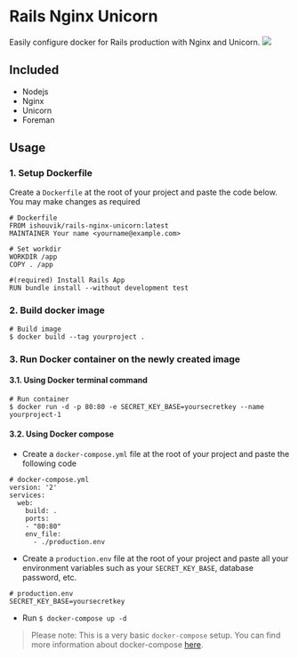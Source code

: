 # Rails Nginx Unicorn
Easily configure docker for Rails production with Nginx and Unicorn.
[![](https://images.microbadger.com/badges/version/ishouvik/rails-nginx-unicorn.svg)](https://microbadger.com/images/ishouvik/rails-nginx-unicorn "Get your own version badge on microbadger.com")


## Included
- Nodejs
- Nginx
- Unicorn
- Foreman

## Usage

### 1. Setup Dockerfile

Create a `Dockerfile` at the root of your project and paste the code below. You may make changes as required

```
# Dockerfile
FROM ishouvik/rails-nginx-unicorn:latest
MAINTAINER Your name <yourname@example.com>

# Set workdir
WORKDIR /app
COPY . /app

#(required) Install Rails App
RUN bundle install --without development test
```

### 2. Build docker image

```
# Build image
$ docker build --tag yourproject .
```

### 3. Run Docker container on the newly created image

#### 3.1. Using Docker terminal command

```
# Run container
$ docker run -d -p 80:80 -e SECRET_KEY_BASE=yoursecretkey --name yourproject-1
```

#### 3.2. Using Docker compose

  - Create a `docker-compose.yml` file at the root of your project and paste the following code

  ```
  # docker-compose.yml
  version: '2'
  services:
    web:
      build: .
      ports:
      - "80:80"
      env_file:
        - ./production.env
  ```

  - Create a `production.env` file at the root of your project and paste all your environment variables such as your `SECRET_KEY_BASE`, database password, etc.

  ```
  # production.env
  SECRET_KEY_BASE=yoursecretkey
  ```

  - Run `$ docker-compose up -d`
  > Please note: This is a very basic `docker-compose` setup. You can find more information about docker-compose [here](https://docs.docker.com/compose/overview/).

